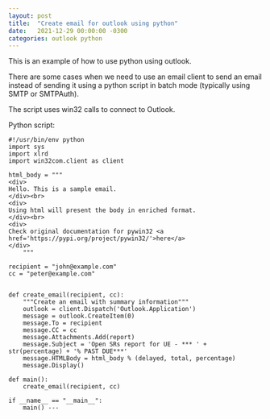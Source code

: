 ```yaml
---
layout: post
title:  "Create email for outlook using python"
date:   2021-12-29 00:00:00 -0300
categories: outlook python
---
```


This is an example of how to use python using outlook.

There are some cases when we need to use an email client to send an email instead of sending it using a python script in batch mode (typically using SMTP or SMTPAuth).

The script uses win32 calls to connect to Outlook.

Python script:

```console
#!/usr/bin/env python
import sys
import xlrd
import win32com.client as client

html_body = """
<div>
Hello. This is a sample email.
</div><br>
<div>
Using html will present the body in enriched format.
</div><br>
<div>
Check original documentation for pywin32 <a href='https://pypi.org/project/pywin32/'>here</a>
</div>
    """

recipient = "john@example.com"
cc = "peter@example.com"


def create_email(recipient, cc):
    """Create an email with summary information"""
    outlook = client.Dispatch('Outlook.Application')
    message = outlook.CreateItem(0)
    message.To = recipient
    message.CC = cc
    message.Attachments.Add(report)
    message.Subject = 'Open SRs report for UE - *** ' + str(percentage) + '% PAST DUE***'
    message.HTMLBody = html_body % (delayed, total, percentage)
    message.Display()

def main():
    create_email(recipient, cc)

if __name__ == "__main__":
    main() ---
```
